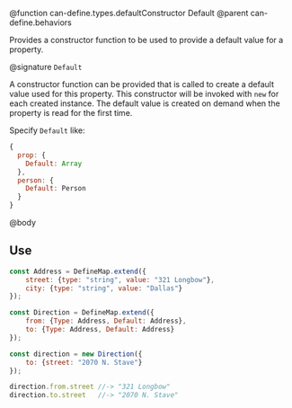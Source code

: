 @function can-define.types.defaultConstructor Default
@parent can-define.behaviors

Provides a constructor function to be used to provide a default value for a property.  

@signature `Default`

A constructor function can be provided that is called to create a default value used for this property.
This constructor will be invoked with `new` for each created instance. The default
value is created on demand when the property is read for the first time.

Specify `Default` like:

```javascript
{
  prop: {
    Default: Array
  },
  person: {
    Default: Person
  }
}
```

@body

## Use

```javascript
const Address = DefineMap.extend({
    street: {type: "string", value: "321 Longbow"},
    city: {type: "string", value: "Dallas"}
});

const Direction = DefineMap.extend({
    from: {Type: Address, Default: Address},
    to: {Type: Address, Default: Address}
});

const direction = new Direction({
    to: {street: "2070 N. Stave"}
});

direction.from.street //-> "321 Longbow"
direction.to.street   //-> "2070 N. Stave"
```
